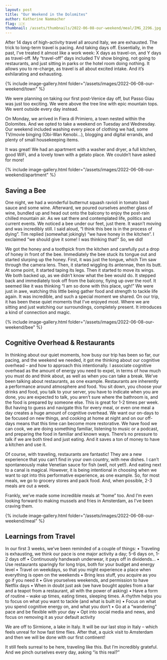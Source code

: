 ```yaml
---
layout: post
title: "Our Weekend in the Dolomites"
author: Katherine Nammacher
flag: 🇮🇹
thumbnail: /assets/thumbnails/2022-06-08-our-weekend/meal/IMG_2296.jpg
---
```


After 14 days of high-activity travel all around Italy, we are exhausted. The trick to long-term travel is pacing. And taking days off. Essentially, in the past, I’ve treated it almost like a work week: X days as travel-on, and Y days as travel-off. My “travel-off” days included TV show binging, not going to restaurants, and just sitting in parks or the hotel room doing nothing. It allows you to re-charge, as travel is all about excited intake. And it’s exhilarating and exhausting.

{% include image-gallery.html folder="/assets/images/2022-06-08-our-weekend/town" %}

We were planning on taking our first post-Venice day off, but Passo Giau was just too exciting. We were above the tree line with epic mountain tops. We went outside every day instead.

On Monday, we arrived in Fiera di Primiero, a town nested within the Dolomites. And we opted to take a weekend on Tuesday and Wednesday. Our weekend included washing every piece of clothing we had, some TV/movie binging (Obi-Wan Kenobi…), blogging and digital errands, and plenty of small housekeeping items.

It was great! We had an apartment with a washer and dryer, a full kitchen, good WiFi, and a lovely town with a gelato place. We couldn’t have asked for more!

{% include image-gallery.html folder="/assets/images/2022-06-08-our-weekend/apartment" %}

## Saving a Bee

One night, we had a wonderful butternut squash ravioli in tomato basil sauce and some wine. Afterward, we poured ourselves another glass of wine, bundled up and head out onto the balcony to enjoy the post-rain chilled mountain air. As we sat there and contemplated life, politics and current events. We noticed a bee under our feet, just there. It wasn’t moving and was incredibly still. I said aloud, “I think this bee is in the process of dying”. Tim replied (somewhat jokingly) “we have honey in the kitchen”. I exclaimed “we should give it some! I was thinking that!” So, we did!

We got the honey and a toothpick from the kitchen and carefully put a drop of honey in front of the bee. Immediately the bee stuck its tongue out and started slurping up the honey. First, it was just the tongue, which Tim saw through the camera lens. Then, it started wiggling its antennae, then its butt. At some point, it started taping its legs. Then it started to move its wings. We both backed up, as we didn’t know what the bee would do. It stepped back and immediately took off from the balcony, flying up over the roof. It seemed like it was thinking “I am so done with this place, ugh!” We were just in awe, watching this little being gather food and strength to tackle life again. It was incredible, and such a special moment we shared. On our trip, it has been these quiet moments that I’ve enjoyed most. Where we are sitting and just watching our surroundings, completely present. It introduces a kind of connection and magic.

{% include image-gallery.html folder="/assets/images/2022-06-08-our-weekend/bee" %}

## Cognitive Overhead & Restaurants

In thinking about our quiet moments, how busy our trip has been so far, our pacing, and the weekend we needed, it got me thinking about our cognitive overhead – and how to approach this intentionally. I associate cognitive overhead as the amount of energy you need to expel, in terms of how much you must do and think about, as well as when you can take a break. We’ve been talking about restaurants, as one example. Restaurants are inherently a performance around atmosphere and food. You sit down, you choose your drinks and food, you talk to your server, you have to indicate when you are done, you are expected to talk, you aren’t sure where the bathroom is, and the food is prepared by someone else. This is great for 1-2 times per week. But having to guess and navigate this for every meal, or even one meal a day creates a huge amount of cognitive overhead. We want our on-days to be focused on new things, and cooking at home at night and on our off-days means that this time can become more restorative. We have food we can cook, we are doing something familiar, listening to music or a podcast, and preparing the food in familiar and known ways. There’s no pressure to talk if we are both tired and just eating. And it saves a ton of money to have a kitchen and use it.

Of course, with traveling, restaurants are fantastic! They are a new experience that you can’t find in your own country, with new dishes. I can’t spontaneously make Venetian sauce for fish (well, not yet!). And eating next to a canal is magical. However, it is being intentional in choosing when we want to opt into this performative experience, as one example. So, for most meals, we go to grocery stores and pack food. And, when possible, 2-3 meals are out a week.

Frankly, we’ve made some incredible meals at “home” too. And I’m even looking forward to making mussels and fries in Amsterdam, as I’ve been craving them.

{% include image-gallery.html folder="/assets/images/2022-06-08-our-weekend/meal" %}

## Learnings from Travel

In our first 3 weeks, we’ve been reminded of a couple of things:
• Traveling is exhausting, we think our pace is one major activity a day; 5-6 days on, 1-2 days off
• Continuously handwash underwear, it pays off in dividends…
• Use restaurants sparingly for long trips, both for your budget and energy level
• Travel on weekdays, so that you might experience a place when everything is open on the weekends
• Bring less stuff, you acquire as you go if you need it
• Give yourselves weekends, and permission to have Netflix days
• When in doubt just ask (we have bought apples from a bar and a teapot from a restaurant, all with the power of asking)
• Have a form of routine – wake up times, eating times, sleeping times. A rhythm helps you to focus on what you want to tackle (and what is built in)
• Focus on what you spend cognitive energy on, and what you don’t
• Go at a “wandering” pace and be flexible with your day
• Opt into social media and news, and focus on removing it as your default activity

We are off to Sirmione, a lake in Italy. It will be our last stop in Italy – which feels unreal for how fast time flies. After that, a quick visit to Amsterdam and then we will be done with our first continent!

It still feels surreal to be here, traveling like this. But I’m incredibly grateful. And we pinch ourselves every day, asking “is this real?”
